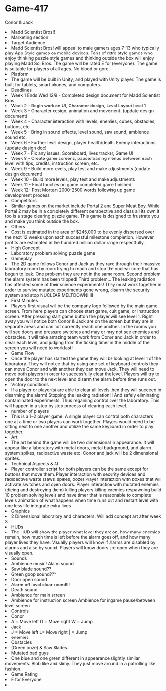 # Game-417


Conor & Jack<li>
Madd Scientist Bros!!<li>
Marketing section<li>
Target Audience <li>
Madd Scientist Bros! will appeal to male gamers ages 7-13 who typically play App Style games on mobile devices. Fans of retro style games who enjoy thinking puzzle style games and thinking outside the box will enjoy playing Madd Sci Bros. The game will be rated E for (everyone). The game is suitable for players of all ages. No blood or gore.<li>
Platform <li>The game will be built in Unity, and played with Unity player. The game is built for tablets, smart phones, and computers.<li>
Deadlines<li>
Week 1 Ends Wed 12/9 - Completed design document for Madd Scientist Bros. <li>Week 2 - Begin work on UI, Character design, Level Layout level 1 <li>Week 3 - Character design, animation and movement. (update design document) <li>Week 4 - Character interaction with levels, enemies, cubes, obstacles, buttons, etc <li>Week 5 - Bring in sound effects, level sound, saw sound, ambience sound etc. <li>Week 6 - Further level design, player health/death. Enemy interactions (update design doc) <li>Week 7 - Fix any issues, Scoreboard, lives tracker, Game Ul <li>Week 8 - Create game screens, pause/loading menus between each level with tips, credits, instruction screen, etc. <li>Week 9 - Build more levels, play test and make adjustments (update design document) <li>Week 10 - Build more levels, play test and make adjustments <li>Week 11 - Final touches on game completed game finished <li>Week 12- Post Mortem 2000-2500 words following up game development process<li>
Competitors<li>
Similar games on the market include Portal 2 and Super Meat Boy. While Portal 2 may be in a completely different perspective and class all its own it too is a stage clearing puzzle game. This game is designed to frustrate you and make you think outside the box.<li>
Others<li>
Cost is estimated in the area of $245,000 to be evenly dispersed over the next 12 weeks upon
each successful milestone completion. However profits are estimated in the hundred million dollar range respectfully.<li>
High Concept<li>
Laboratory problem solving puzzle game<li>
Gameplay <li>The 2D game follows Conor and Jack as they race through their massive laboratory room by room trying to reach and stop the nuclear core that has begun to leak. One problem they are not in the same room. Second problem the alarm system has been tripped! Third problem... The leaking radiation has affected some of their science experiments! They must work together in order to survive mutated experiments gone wrong, disarm the security system and stop NUCLEAR MELTDOWNIIIII<li>
First Minutes<li>
Players first visual will be the company logo followed by the main game screen. From here players can choose start game, quit game, or instruction screen. After pressing start game button the player will see level 1. Right away you will notice both Conor & Jack are on the screen but they are in separate areas and can not currently reach one another. In the rooms you will see doors and pressure switches and may or may not see enemies and obstacles. It will take amazing team work from Conor and Jack in order to clear each level, and judging from the ticking timer in the middle of the screen you will need to workfast!<li>
Game Flow<li>
Once the player has started the game they will be looking at level 1 of the laboratory. They will notice that by using one set of keyboard controls they can move Conor and with another they can move Jack. They will need to move both players in order to successfully clear the level. Players will try to open the door to the next level and disarm the alarm before time runs out.<li>
Victory conditions<li>
If a player or player(s) are able to clear all levels then they will succeed in disarming the alarm! Stopping the leaking radiation!!! And safely eliminating contaminated experiments. Thus regaining control over the laboratory. This will happen in a step by step process of clearing each level.<li>
number of players<li>
This is a 1–2 player game. A single player can control both characters one at a time or two players can work together. Players would need to be sitting next to one another and utilize the same keyboard in order to play together.<li>
Art<li>
The art behind the game will be two dimensional in appearance. It will appear like a laboratory with metal doors, metal background, and alarm system spikes, radioactive waste etc. Conor and jack will be 2 dimensional sprites.<li>
Technical Aspects & AI<li>
Player controller script for both players can be the same except for buttons that move them. Player interaction with security devices and radioactive waste (saws, spikes, ooze) Player interaction with boxes that will activate switches and open doors. Player interaction with mutated enemies (dieing and destroying them)
killing players
killing enemies
respawning build 10 problem solving levels and have timer that is reasonable to complete levels animation of what happens when time runs out and restart level with one less life integrate extra lives<li>
Graphics<li>
2 Dimensional laboratory and characters. Will add concept art after week 3<li>
HUDs<li>
The HUD will show the player what level they are on, how many enemies remain, how much time is left before the alarm goes off, and how many player lives they have. Visually players will know if alarms are disabled by alarms and also by sound. Players will know doors are open when they are visually open.<li>
Sounds<li>
Ambience music! Alarm sound<li>
Saw blade sound??<li>
Green goop sound???<li>
Door open sound<li>
Alarm off level clear sound!!!<li>
Death sound<li>
Ambience for main screen<li>
Ambience for instruction screen Ambience for ingame pause/between level screen<li>
Controls<li>
Conor<li>
A = Move left D = Move right W = Jump<li>
Jack<li>
J = Move left L= Move right | = Jump<li>
enemies<li>
Obstacles <li>(Green ooze) & Saw Blades.<li>
Mutated bad guys<li>
One blue and one green different in appearance slightly similar movements. Blob like and slimy. They just move around in a patrolling like fashion.<li>
Game Rating<li>
E for Everyone<li>

